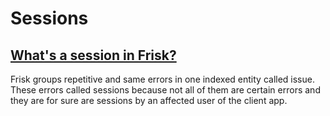 # Sessions

 <a name="what-session"></a>
## [What's a session in Frisk?](#what-is-session)
Frisk groups repetitive and same errors in one indexed entity called issue. These errors called sessions because not all of them are certain errors and they are for sure are sessions by an affected user of the client app.